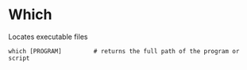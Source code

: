 Which
=====

Locates executable files

	which [PROGRAM]         # returns the full path of the program or script
